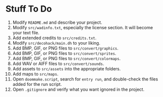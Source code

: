 # Stuff To Do

1) Modify `README.md` and describe your project.
2) Modify `src/wadinfo.txt`, especially the license section. It will become your text file.
3) Add extended credits to `src/credits.txt`.
4) Modify `src/decohack/main.dh` to your liking.
5) Add BMP, GIF, or PNG files to `src/convert/graphics`.
6) Add BMP, GIF, or PNG files to `src/convert/sprites`.
7) Add BMP, GIF, or PNG files to `src/convert/colormaps`.
8) Add WAV or AIFF files to `src/convert/sounds`.
9) Add assets to `src/assets` into the appropriate folders.
10) Add maps to `src/maps`.
11) Open `doommake.script`, search for `entry run`, and double-check the files added for the run script.
12) Open `.gitignore` and verify what you want ignored in the project.
